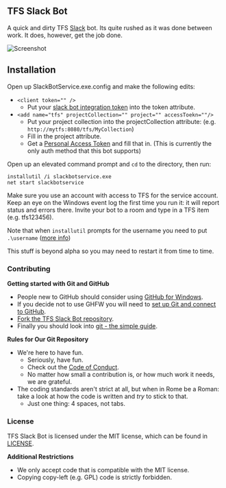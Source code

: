 ## TFS Slack Bot

A quick and dirty TFS [Slack](http://slack.com/) bot. Its quite rushed as it was done between work. It does, however, get the job done.

![Screenshot](screenshot.png)

## Installation

Open up SlackBotService.exe.config and make the following edits:

 * `<client token="" />`
   * Put your [slack bot integration token](https://api.slack.com/bot-users)
     into the token attribute.
 * `<add name="tfs" projectCollection="" project="" accessToekn=""/>`
   * Put your project collection into the projectCollection attribute:  (e.g.
     `http://mytfs:8080/tfs/MyCollection`)
   * Fill in the project attribute.
   * Get a [Personal Access Token](https://www.visualstudio.com/en-us/get-started/setup/use-personal-access-tokens-to-authenticate) and fill that in. (This is currently the only auth method that this bot supports)

Open up an elevated command prompt and `cd` to the directory, then run:

    installutil /i slackbotservice.exe
    net start slackbotservice

Make sure you use an account with access to TFS for the service account. Keep
an eye on the Windows event log the first time you run it: it will report
status and errors there. Invite your bot to a room and type in a TFS item (e.g.
tfs123456).

Note that when `installutil` prompts for the username you need to put
`.\username` ([more info](http://stackoverflow.com/a/2205777/10245))

This stuff is beyond alpha so you may need to restart it from time to time.

### Contributing

**Getting started with Git and GitHub**

 * People new to GitHub should consider using [GitHub for Windows](http://windows.github.com/).
 * If you decide not to use GHFW you will need to [set up Git and connect to GitHub](http://help.github.com/win-set-up-git/).
 * [Fork the TFS Slack Bot repository](http://help.github.com/fork-a-repo/).
 * Finally you should look into [git - the simple guide](http://rogerdudler.github.com/git-guide/).

**Rules for Our Git Repository**

 * We're here to have fun.
   * Seriously, have fun.
   * Check out the [Code of Conduct](code_of_conduct.md).
   * No matter how small a contribution is, or how much work it needs, we are grateful.
 * The coding standards aren't strict at all, but when in Rome be a Roman: take a look at how the code is written and *try* to stick to that.
   * Just one thing: 4 spaces, not tabs.

### License

TFS Slack Bot is licensed under the MIT license, which can be found in [LICENSE](LICENSE).

**Additional Restrictions**

 * We only accept code that is compatible with the MIT license.
 * Copying copy-left (e.g. GPL) code is strictly forbidden.
